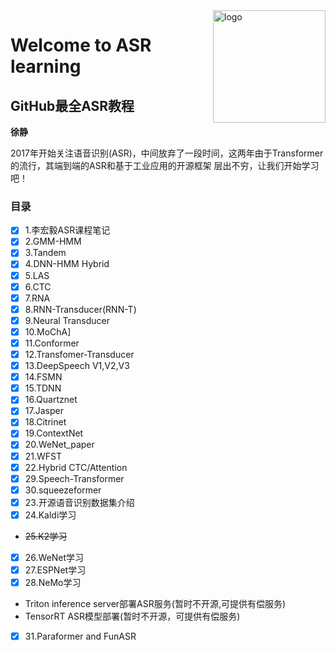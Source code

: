 <img src="docs/_media/icon.svg" align="right" alt="logo" height="180" width="180" />

# Welcome to ASR learning

## GitHub最全ASR教程

**徐静**

2017年开始关注语音识别(ASR)，中间放弃了一段时间，这两年由于Transformer的流行，其端到端的ASR和基于工业应用的开源框架
层出不穷，让我们开始学习吧！

<!-- <div align=center>
<img src="./zh-cn/img/index/cnn_hist.png" />
</div> -->


### 目录

- [x] 1.李宏毅ASR课程笔记
- [x] 2.GMM-HMM
- [x] 3.Tandem
- [x] 4.DNN-HMM Hybrid
- [x] 5.LAS
- [x] 6.CTC
- [x] 7.RNA
- [x] 8.RNN-Transducer(RNN-T)
- [x] 9.Neural Transducer
- [x] 10.MoChA]
- [x] 11.Conformer
- [x] 12.Transfomer-Transducer
- [x] 13.DeepSpeech V1,V2,V3
- [x] 14.FSMN
- [x] 15.TDNN
- [x] 16.Quartznet
- [x] 17.Jasper
- [x] 18.Citrinet
- [x] 19.ContextNet <!-- - [ ] 20.Conformer-CTC -->
- [x] 20.WeNet_paper
- [x] 21.WFST
- [x] 22.Hybrid CTC/Attention
- [x] 29.Speech-Transformer
- [x] 30.squeezeformer
- [x] 23.开源语音识别数据集介绍
- [x] 24.Kaldi学习
- ~~25.K2学习~~
- [x] 26.WeNet学习
- [x] 27.ESPNet学习
- [x] 28.NeMo学习
- Triton inference server部署ASR服务(暂时不开源,可提供有偿服务)
- TensorRT ASR模型部署(暂时不开源，可提供有偿服务)

- [x] 31.Paraformer and  FunASR






